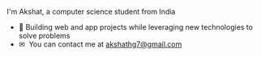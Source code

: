 I'm Akshat, a computer science student from India

* 🚀 Building web and app projects while leveraging new technologies to solve problems
* ✉  You can contact me at [akshathg7@gmail.com](mailto:akshathg7@gmail.com)

<!-- ### Badges

<b>My GitHub Stats</b>

<a href="http://www.github.com/akshato7"><img src="https://github-readme-stats.vercel.app/api?username=akshato7&show_icons=true&hide=&count_private=true&title_color=0891b2&text_color=ffffff&icon_color=0891b2&bg_color=1c1917&hide_border=true&show_icons=true" alt="akshato7's GitHub stats" /></a> -->
